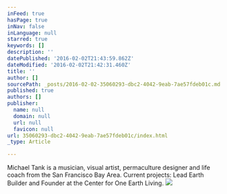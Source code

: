 ```yaml
---
inFeed: true
hasPage: true
inNav: false
inLanguage: null
starred: true
keywords: []
description: ''
datePublished: '2016-02-02T21:43:59.862Z'
dateModified: '2016-02-02T21:42:31.460Z'
title: ''
author: []
sourcePath: _posts/2016-02-02-35060293-dbc2-4042-9eab-7ae57fdeb01c.md
published: true
authors: []
publisher:
  name: null
  domain: null
  url: null
  favicon: null
url: 35060293-dbc2-4042-9eab-7ae57fdeb01c/index.html
_type: Article

---
```

Michael Tank is a musician, visual artist, permaculture designer and life coach from the San Francisco Bay Area. Current projects: Lead Earth Builder and Founder at the Center for One Earth Living.
![](https://the-grid-user-content.s3-us-west-2.amazonaws.com/9416264b-83b2-42e5-a5d0-ff7fe03ad9db.jpg)